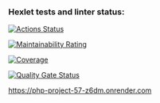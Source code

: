 ### Hexlet tests and linter status:
[![Actions Status](https://github.com/fzxcvbn/php-project-57/actions/workflows/hexlet-check.yml/badge.svg)](https://github.com/fzxcvbn/php-project-57/actions)

[![Maintainability Rating](https://sonarcloud.io/api/project_badges/measure?project=fzxcvbn_php-project-57&metric=sqale_rating)](https://sonarcloud.io/summary/new_code?id=fzxcvbn_php-project-57)

[![Coverage](https://sonarcloud.io/api/project_badges/measure?project=fzxcvbn_php-project-57&metric=coverage)](https://sonarcloud.io/summary/new_code?id=fzxcvbn_php-project-57)

[![Quality Gate Status](https://sonarcloud.io/api/project_badges/measure?project=fzxcvbn_php-project-57&metric=alert_status)](https://sonarcloud.io/summary/new_code?id=fzxcvbn_php-project-57)

https://php-project-57-z6dm.onrender.com
